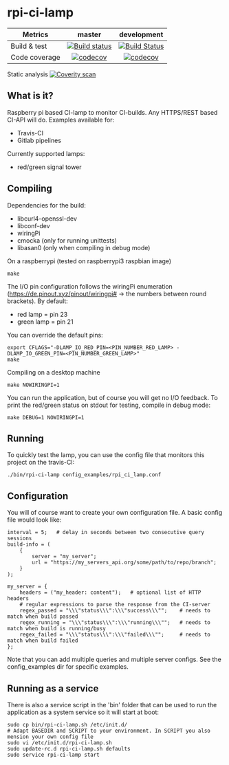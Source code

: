 # rpi-ci-lamp

| Metrics         | master        | development   |
| --------------- |:-------------:|:-------------:|
| Build & test    | [![Build status](https://circleci.com/gh/maartenvds/rpi-ci-lamp/tree/master.svg?style=svg)](https://circleci.com/gh/maartenvds/rpi-ci-lamp/tree/master) | [![Build Status](https://circleci.com/gh/maartenvds/rpi-ci-lamp/tree/development.svg?style=svg)](https://circleci.com/gh/maartenvds/rpi-ci-lamp/tree/development) |
| Code coverage   | [![codecov](https://app.codecov.io/gh/maartenvds/rpi-ci-lamp/branch/master/graph/badge.svg)](https://codecov.io/gh/maartenvds/rpi-ci-lamp/branch/master) | [![codecov](https://codecov.io/gh/maartenvds/rpi-ci-lamp/branch/development/graph/badge.svg)](https://app.codecov.io/gh/maartenvds/rpi-ci-lamp/branch/development) |


Static analysis [![Coverity scan](https://scan.coverity.com/projects/12311/badge.svg)](https://scan.coverity.com/projects/maartenvds-rpi-ci-lamp)

## What is it?
Raspberry pi based CI-lamp to monitor CI-builds. Any HTTPS/REST based CI-API will do.
Examples available for:
* Travis-CI
* Gitlab pipelines

Currently supported lamps:
* red/green signal tower

## Compiling

Dependencies for the build:
- libcurl4-openssl-dev
- libconf-dev
- wiringPi
- cmocka (only for running unittests)
- libasan0 (only when compiling in debug mode)

On a raspberrypi (tested on raspberrypi3 raspbian image)

    make
  
The I/O pin configuration follows the wiringPi enumeration (https://de.pinout.xyz/pinout/wiringpi# -> the numbers between round brackets). By default:
* red lamp = pin 23
* green lamp = pin 21

You can override the default pins:

    export CFLAGS="-DLAMP_IO_RED_PIN=<PIN_NUMBER_RED_LAMP> -DLAMP_IO_GREEN_PIN=<PIN_NUMBER_GREEN_LAMP>"
    make
  
Compiling on a desktop machine

    make NOWIRINGPI=1
  
You can run the application, but of course you will get no I/O feedback. To print the red/green status on stdout for testing, compile in debug mode:

    make DEBUG=1 NOWIRINGPI=1
    
## Running

To quickly test the lamp, you can use the config file that monitors this project on the travis-CI:

    ./bin/rpi-ci-lamp config_examples/rpi_ci_lamp.conf

## Configuration

You will of course want to create your own configuration file. A basic config file would look like:
  
    interval = 5;   # delay in seconds between two consecutive query sessions
    build-info = (
        {
            server = "my_server";
            url = "https://my_servers_api.org/some/path/to/repo/branch";
        }
    );

    my_server = {
        headers = ("my_header: content");   # optional list of HTTP headers
        # regular expressions to parse the response from the CI-server
        regex_passed = "\\\"status\\\":\\\"success\\\"";    # needs to match when build passed
        regex_running = "\\\"status\\\":\\\"running\\\"";   # needs to match when build is running/busy
        regex_failed = "\\\"status\\\":\\\"failed\\\"";     # needs to match when build failed
    };
    
Note that you can add multiple queries and multiple server configs. See the config_examples dir for specific examples.

## Running as a service

There is also a service script in the 'bin' folder that can be used to run the application as a system service so it will start at boot:

    sudo cp bin/rpi-ci-lamp.sh /etc/init.d/
    # Adapt BASEDIR and SCRIPT to your environment. In SCRIPT you also mension your own config file
    sudo vi /etc/init.d/rpi-ci-lamp.sh
    sudo update-rc.d rpi-ci-lamp.sh defaults
    sudo service rpi-ci-lamp start
    
